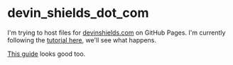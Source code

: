 # devin_shields_dot_com

I'm trying to host files for [devinshields.com](http://devinshields.com/) on GitHub Pages. I'm currently following the [tutorial here](http://blog.teamtreehouse.com/using-github-pages-to-host-your-website), we'll see what happens.

[This guide](https://help.github.com/articles/setting-up-a-custom-domain-with-github-pages/) looks good too.
